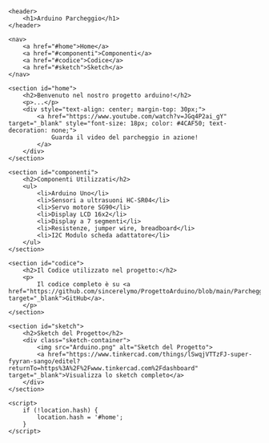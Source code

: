 <!DOCTYPE html>
<head>
    <meta charset="UTF-8">
    <meta name="viewport" content="width=device-width, initial-scale=1.0">
    <title>Arduino Parcheggio</title>
    <link href="https://fonts.googleapis.com/css2?family=Roboto:wght@400;500&family=Open+Sans:wght@400;600&display=swap" rel="stylesheet">
    <link href="CSS/arduino.css" rel="stylesheet">
</head>
<body>

    <header>
        <h1>Arduino Parcheggio</h1>
    </header>

    <nav>
        <a href="#home">Home</a>
        <a href="#componenti">Componenti</a>
        <a href="#codice">Codice</a>
        <a href="#sketch">Sketch</a>
    </nav>

    <section id="home">
        <h2>Benvenuto nel nostro progetto arduino!</h2>
        <p>...</p>
        <div style="text-align: center; margin-top: 30px;">
            <a href="https://www.youtube.com/watch?v=JGq4P2ai_gY" target="_blank" style="font-size: 18px; color: #4CAF50; text-decoration: none;">
                Guarda il video del parcheggio in azione!
            </a>
        </div>
    </section>

    <section id="componenti">
        <h2>Componenti Utilizzati</h2>
        <ul>
            <li>Arduino Uno</li>
            <li>Sensori a ultrasuoni HC-SR04</li>
            <li>Servo motore SG90</li>
            <li>Display LCD 16x2</li>
            <li>Display a 7 segmenti</li>
            <li>Resistenze, jumper wire, breadboard</li>
            <li>I2C Modulo scheda adattatore</li>
        </ul>
    </section>

    <section id="codice">
        <h2>Il Codice utilizzato nel progetto:</h2>
        <p>
            Il codice completo è su <a href="https://github.com/sincerelymo/ProgettoArduino/blob/main/ParcheggioArduino.c" target="_blank">GitHub</a>.
        </p>
    </section>

    <section id="sketch">
        <h2>Sketch del Progetto</h2>
        <div class="sketch-container">
            <img src="Arduino.png" alt="Sketch del Progetto">
            <a href="https://www.tinkercad.com/things/lSwqjVTTzFJ-super-fyyran-sango/editel?returnTo=https%3A%2F%2Fwww.tinkercad.com%2Fdashboard" target="_blank">Visualizza lo sketch completo</a>
        </div>
    </section>

    <script>
        if (!location.hash) {
            location.hash = '#home';
        }
    </script>

</body>
</html>
